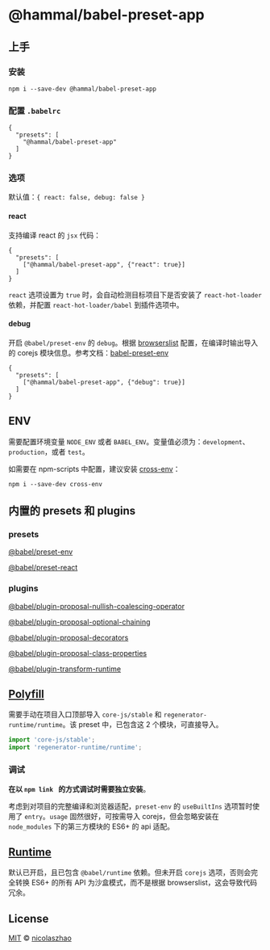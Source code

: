 # @hammal/babel-preset-app

## 上手

### 安装

```
npm i --save-dev @hammal/babel-preset-app
```

### 配置 `.babelrc`

```
{
  "presets": [
    "@hammal/babel-preset-app"
  ]
}
```

### 选项

默认值：`{ react: false, debug: false }`

#### react

支持编译 react 的 `jsx` 代码：

```
{
  "presets": [
    ["@hammal/babel-preset-app", {"react": true}]
  ]
}
```

`react` 选项设置为 `true` 时，会自动检测目标项目下是否安装了 `react-hot-loader` 依赖，并配置 `react-hot-loader/babel` 到插件选项中。

#### debug

开启 `@babel/preset-env` 的 `debug`。根据 [browserslist](https://github.com/browserslist/browserslist)  配置，在编译时输出导入的 corejs 模块信息。参考文档：[babel-preset-env](https://babeljs.io/docs/en/babel-preset-env#debug)

```
{
  "presets": [
    ["@hammal/babel-preset-app", {"debug": true}]
  ]
}
```

## ENV

需要配置环境变量 `NODE_ENV` 或者 `BABEL_ENV`。变量值必须为：`development`、`production`，或者 `test`。

如需要在 npm-scripts 中配置，建议安装 [cross-env](https://www.npmjs.com/package/cross-env)：

```
npm i --save-dev cross-env
```

## 内置的 presets 和 plugins

### presets

[@babel/preset-env](https://babeljs.io/docs/en/babel-preset-env)

[@babel/preset-react](https://babeljs.io/docs/en/babel-preset-react)

### plugins

[@babel/plugin-proposal-nullish-coalescing-operator](https://babeljs.io/docs/en/babel-plugin-proposal-nullish-coalescing-operator)

[@babel/plugin-proposal-optional-chaining](https://babeljs.io/docs/en/babel-plugin-proposal-optional-chaining)

[@babel/plugin-proposal-decorators](https://babeljs.io/docs/en/babel-plugin-proposal-decorators)

[@babel/plugin-proposal-class-properties](https://babeljs.io/docs/en/babel-plugin-proposal-class-properties)

[@babel/plugin-transform-runtime](https://babeljs.io/docs/en/babel-plugin-transform-runtime)

## [Polyfill](https://babeljs.io/docs/en/babel-polyfill)

需要手动在项目入口顶部导入 `core-js/stable` 和 `regenerator-runtime/runtime`。该 preset 中，已包含这 2 个模块，可直接导入。

```js
import 'core-js/stable';
import 'regenerator-runtime/runtime';
```

### 调试

**在以 `npm link ` 的方式调试时需要独立安装**。

考虑到对项目的完整编译和浏览器适配，`preset-env` 的 `useBuiltIns` 选项暂时使用了 `entry`。`usage` 固然很好，可按需导入 corejs，但会忽略安装在 `node_modules` 下的第三方模块的 ES6+ 的 api 适配。

## [Runtime](https://babeljs.io/docs/en/babel-runtime)

默认已开启，且已包含 `@babel/runtime` 依赖。但未开启 `corejs` 选项，否则会完全转换 ES6+ 的所有 API 为沙盒模式，而不是根据 browserslist，这会导致代码冗余。

## License

[MIT](https://github.com/nicolaszhao/hammal/blob/master/LICENSE) © [nicolaszhao](https://github.com/nicolaszhao)
